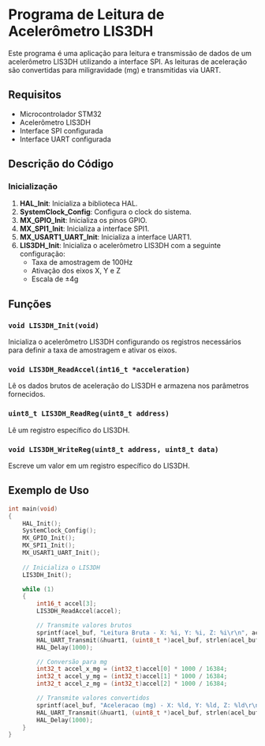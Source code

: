 
# Programa de Leitura de Acelerômetro LIS3DH

Este programa é uma aplicação para leitura e transmissão de dados de um acelerômetro LIS3DH utilizando a interface SPI. As leituras de aceleração são convertidas para miligravidade (mg) e transmitidas via UART.

## Requisitos

- Microcontrolador STM32
- Acelerômetro LIS3DH
- Interface SPI configurada
- Interface UART configurada

## Descrição do Código

### Inicialização

1. **HAL_Init**: Inicializa a biblioteca HAL.
2. **SystemClock_Config**: Configura o clock do sistema.
3. **MX_GPIO_Init**: Inicializa os pinos GPIO.
4. **MX_SPI1_Init**: Inicializa a interface SPI1.
5. **MX_USART1_UART_Init**: Inicializa a interface UART1.
6. **LIS3DH_Init**: Inicializa o acelerômetro LIS3DH com a seguinte configuração:
   - Taxa de amostragem de 100Hz
   - Ativação dos eixos X, Y e Z
   - Escala de ±4g

## Funções

### `void LIS3DH_Init(void)`
Inicializa o acelerômetro LIS3DH configurando os registros necessários para definir a taxa de amostragem e ativar os eixos.

### `void LIS3DH_ReadAccel(int16_t *acceleration)`
Lê os dados brutos de aceleração do LIS3DH e armazena nos parâmetros fornecidos.

### `uint8_t LIS3DH_ReadReg(uint8_t address)`
Lê um registro específico do LIS3DH.

### `void LIS3DH_WriteReg(uint8_t address, uint8_t data)`
Escreve um valor em um registro específico do LIS3DH.

## Exemplo de Uso

```c
int main(void)
{
    HAL_Init();
    SystemClock_Config();
    MX_GPIO_Init();
    MX_SPI1_Init();
    MX_USART1_UART_Init();
    
    // Inicializa o LIS3DH
    LIS3DH_Init();

    while (1)
    {
        int16_t accel[3];
        LIS3DH_ReadAccel(accel);

        // Transmite valores brutos
        sprintf(acel_buf, "Leitura Bruta - X: %i, Y: %i, Z: %i\r\n", accel[0], accel[1], accel[2]);
        HAL_UART_Transmit(&huart1, (uint8_t *)acel_buf, strlen(acel_buf), 1000);
        HAL_Delay(1000);

        // Conversão para mg
        int32_t accel_x_mg = (int32_t)accel[0] * 1000 / 16384;
        int32_t accel_y_mg = (int32_t)accel[1] * 1000 / 16384;
        int32_t accel_z_mg = (int32_t)accel[2] * 1000 / 16384;

        // Transmite valores convertidos
        sprintf(acel_buf, "Aceleracao (mg) - X: %ld, Y: %ld, Z: %ld\r\n", accel_x_mg, accel_y_mg, accel_z_mg);
        HAL_UART_Transmit(&huart1, (uint8_t *)acel_buf, strlen(acel_buf), 1000);
        HAL_Delay(1000);
    }
}
```






